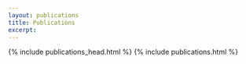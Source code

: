 ```yaml
---
layout: publications
title: Publications
excerpt:
---
```


{% include publications_head.html %}
{% include publications.html %}
